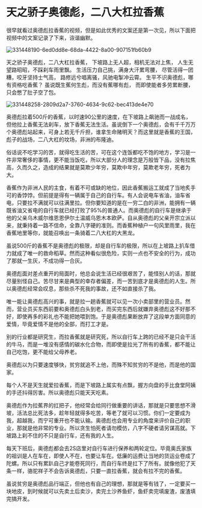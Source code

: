 # 天之骄子奥德彪，二八大杠拉香蕉
很早就看过奥德彪拉香蕉的视频，但是如此优秀的文案还是第一次见，所以下面把视频中的文案记录了下来，诙谐幽默。

![331448190-6ed0dd8e-68da-4422-8a00-907151fb60b9](https://github.com/lao-mu-ji/breathless.github.io/assets/82713293/57934db6-9070-4dad-8f06-23479eee5642)


天之骄子奥德彪，二八大杠拉香蕉，
下坡路上无人超，相机无法对上焦，
人生无望路昭昭，不踩刹车雨里飘。
生活压力自己挑，满身大汗累弯腰，
尽管活得一团糟，咬牙坚持士气高，
路修远兮唱离骚，风驰电掣冲云霄。
生平不识奥德彪，哪有资格吃香蕉？
虽说既生蕉何生彪，而没有蕉哪有彪，
而即使能者多劳累断腰，只会憋了肚子空了包。

![331448258-2809d2a7-3760-4634-9c62-bec413de4e70](https://github.com/lao-mu-ji/breathless.github.io/assets/82713293/75922095-ed55-43f4-bb46-b3c3e874fb25)


奥德彪拉着500斤的香蕉，以时速90公里的速度，在下坡路上飙驰而一战成名，但他拉上香蕉无法刹车，放下香蕉无法生活。虽说倒下一个奥德彪，会有千千万万个奥德彪站起来，可身上若无千斤担，谁拿生命赌明天？而这里就是香蕉的王国，彪子的战场，二八大杠的坟场，非洲的布隆迪。

俗话说不吃学习的苦，就得吃生活的苦，可在这个连饭都吃不饱的地方，学习是一件非常奢侈的事情，更不能当饭吃，所以大部分人的理念是万般皆下品，没有拉焦高，久而久之，造成的结果就是莫欺少年穷，莫欺中年穷，莫欺老年穷，死者为大。

香蕉作为非洲人民的主食，有着不可或缺的地位，因此香蕉搬运工就成了当地炙手可的香饽饽。但前提是得有一辆属于自己的自行车。有人会说电车省油，油车省电，只要拉不满就可以往满里拉。但你要知道的是在一穷二白的非洲，能拥有一辆既省油又省电的自行车就已经打败了95%的普通人。而奥德彪的自行车是继承于他的父亲乌木威尔维恩恩伊尔土温威乌恩木本欧萨。自从奥德彪的父亲开宗立派以来，就秉持着一路不信命，全靠八字硬的准则。而香蕉种植户一句风里雨里，我在香蕉地里等你，就能召唤出一条骑着二八大杠的大黑龙。

虽说500斤的香蕉不是奥德彪的极限，却是自行车的极限，所以在上坡路上扒车借力就成了唯一的救命稻草。然而这种看似很危险，实则一点也不安全的行为，成功了那就一生灰，不成功得一合灰。

奥德彪面对差点重开的局面时，他总会说生活已经很艰苦了，能怪别人的话，那就尽量别怪自己。苦尽甘来是典型的幸存者偏差，而一苦到底才是奥德彪的人生。所以奥德彪经常会叹息，那些杀不死我的事故，还不如直接杀了我。

唯一能让奥德彪高兴的事，就是拉一趟香蕉就可以见一次小卖部里的营业员。然而，营业员买东西前要和奥德彪白头到老，而买完东西后就嫌弃奥德彪这不好那不好，即使再多的彩礼也不能把她喂到饱。于是奥德彪果断放弃了这段单方面同意的爱情，毕竟爱情不是他的全部，而打工才是。

别的行业都是研究生，而拉香蕉就是研究死，所以自行车上跨的已经不是只会干活的牛马，而是一堆没有感情的碳水化合物，而即使是拉光了所有的香蕉，都不能让自己吃饱，更不能给父母养老。

奥德彪以为只要速度够快，贫穷就追不上他，而殊不知贫穷的不是他，而是他的国家。

每个人不是天生就爱拉香蕉，而是下坡路上属实有点飘，握方向盘的手比食堂阿姨的手还抖得厉害。所以奥德彪只能天天吃素。

奥德彪作为拉蕉界的扛把子，他经常会给同行做重要的讲话，那就是只要思想不滑坡，活法总比死法多，趁年轻就得多吃苦，等老了就可以习惯。你们一定要成为我，超越我，而宁可重开也不能认输。奥德彪也会用专业的角度来评价自己的职业，那就是他非常的专业。所以贪生怕死者请勿模仿，八字不硬者请另谋高就。下坡路上刹不住的不只是自行车，还有我的人生。

每天下班后，奥德彪都会去2S店里对自行车进行保养和两轮定位。毕竟奥氏家族的祖训是人在车在，即使人不在，也要让车在。低廉的运费让当地的货运业卷成了陀螺。所以只有累趴自己才能卷死同行，而自行车终是扛下了所有。就像他犯了天条一样，骆驼祥子不会告诉奥德彪，只要一直拉香蕉，就会有拉不完的香蕉。

虽说贫穷是奥德彪品行端正，但他也有自己的理想，那就是等有钱了，一定要买一块地皮，到时候就可以先卖土后卖沙，卖完土沙养鱼虾，鱼虾卖完填废渣，废渣填完搞开发。
